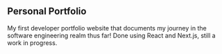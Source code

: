 ## Personal Portfolio
My first developer portfolio website that documents my journey in the software engineering realm thus far! Done using React and Next.js, still a work in progress.